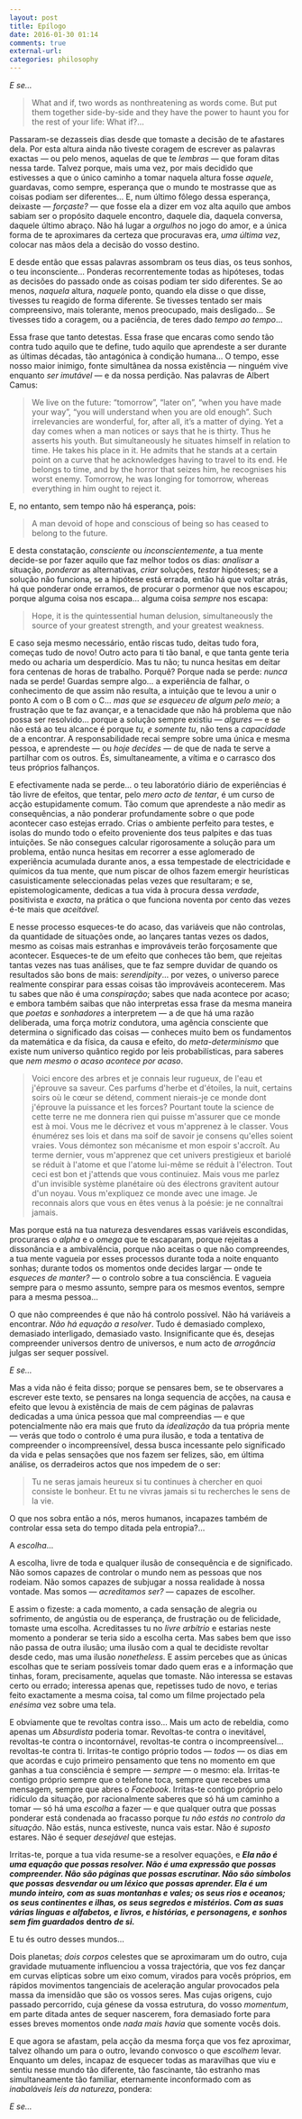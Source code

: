 ```yaml
---
layout: post
title: Epílogo
date: 2016-01-30 01:14
comments: true
external-url:
categories: philosophy
---
```


*E se…*

> What and if, two words as nonthreatening as words come. But put them together side-by-side and they have the power to haunt you for the rest of your life: What if?...

Passaram-se dezasseis dias desde que tomaste a decisão de te afastares dela. Por esta altura ainda não tiveste coragem de escrever as palavras exactas — ou pelo menos, aquelas de que te *lembras* — que foram ditas nessa tarde. Talvez porque, mais uma vez, por mais decidido que estivesses a que o único caminho a tomar naquela altura fosse *aquele*, guardavas, como sempre, esperança que o mundo te mostrasse que as coisas podiam ser diferentes… E, num último fôlego dessa esperança, deixaste — *forçaste?* — que fosse ela a dizer em voz alta aquilo que ambos sabiam ser o propósito daquele encontro, daquele dia, daquela conversa, daquele último abraço. Não há lugar a *orgulhos* no jogo do amor, e a única forma de te aproximares da certeza que procuravas era, *uma última vez*, colocar nas mãos dela a decisão do vosso destino.

E desde então que essas palavras assombram os teus dias, os teus sonhos, o teu inconsciente… Ponderas recorrentemente todas as hipóteses, todas as decisões do passado onde as coisas podiam ter sido diferentes. Se ao menos, *naquela* altura, *naquele* ponto, quando ela disse o que disse, tivesses tu reagido de forma diferente. Se tivesses tentado ser mais compreensivo, mais tolerante, menos preocupado, mais desligado… Se tivesses tido a coragem, ou a paciência, de teres dado *tempo ao tempo*…

Essa frase que tanto detestas. Essa frase que encaras como sendo tão contra tudo aquilo que te define, tudo aquilo que aprendeste a ser durante as últimas décadas, tão antagónica à condição humana… O tempo, esse nosso maior inimigo, fonte simultânea da nossa existência — ninguém vive enquanto *ser imutável* — e da nossa perdição. Nas palavras de Albert Camus:

> We live on the future: “tomorrow”, “later on”, “when you have made your way”, “you will understand when you are old enough”. Such irrelevancies are wonderful, for, after all, it’s a matter of dying. Yet a day comes when a man notices or says that he is thirty. Thus he asserts his youth. But simultaneously he situates himself in relation to time. He takes his place in it. He admits that he stands at a certain point on a curve that he acknowledges having to travel to its end. He belongs to time, and by the horror that seizes him, he recognises his worst enemy. Tomorrow, he was longing for tomorrow, whereas everything in him ought to reject it.

E, no entanto, sem tempo não há esperança, pois:

>  A man devoid of hope and conscious of being so has ceased to belong to the future.

E desta constatação, *consciente* ou *inconscientemente*, a tua mente decide-se por fazer aquilo que faz melhor todos os dias: *analisar* a situação, *ponderar* as alternativas, *criar* soluções, *testar* hipóteses; se a solução não funciona, se a hipótese está errada, então há que voltar atrás, há que ponderar onde erramos, de procurar o pormenor que nos escapou; porque alguma coisa nos escapa… alguma coisa *sempre* nos escapa:

> Hope, it is the quintessential human delusion, simultaneously the source of your greatest strength, and your greatest weakness.

E caso seja mesmo necessário, então riscas tudo, deitas tudo fora, começas tudo de novo! Outro acto para ti tão banal, e que tanta gente teria medo ou acharia um desperdício. Mas tu não; tu nunca hesitas em deitar fora centenas de horas de trabalho. Porquê? Porque nada se perde: *nunca* nada se perde! Guardas sempre algo… a experiência de falhar, o conhecimento de que assim não resulta, a intuição que te levou a unir o ponto A com o B com o C... *mas que se esqueceu de algum pelo meio*; a frustração que te faz avançar, e a tenacidade que não há problema que não possa ser resolvido… porque a solução sempre existiu — *algures* — e se não está ao teu alcance é porque *tu, e somente tu*, não tens a *capacidade* de a encontrar. A responsabilidade recai sempre sobre uma única e mesma pessoa, e aprendeste — ou *hoje decides* — de que de nada te serve a partilhar com os outros. És, simultaneamente, a vítima e o carrasco dos teus próprios falhanços.

E efectivamente nada se perde… o teu laboratório diário de experiências é tão livre de efeitos, que tentar, pelo *mero acto de tentar*, é um curso de acção estupidamente comum. Tão comum que aprendeste a não medir as consequências, a não ponderar profundamente sobre o que pode acontecer caso estejas errado. Crias o ambiente perfeito para testes, e isolas do mundo todo o efeito proveniente dos teus palpites e das tuas intuições. Se não consegues calcular rigorosamente a solução para um problema, então nunca hesitas em recorrer a esse aglomerado de experiência acumulada durante anos, a essa tempestade de electricidade e químicos da tua mente, que num piscar de olhos fazem emergir heurísticas casuisticamente seleccionadas pelas vezes que resultaram; e se, epistemologicamente, dedicas a tua vida à procura dessa *verdade*, positivista e *exacta*, na prática o que funciona noventa por cento das vezes é-te mais que *aceitável*.

E nesse processo esqueces-te do acaso, das variáveis que não controlas, da quantidade de situações onde, ao lançares tantas vezes os dados, mesmo as coisas mais estranhas e improváveis terão forçosamente que acontecer. Esqueces-te de um efeito que conheces tão bem, que rejeitas tantas vezes nas tuas análises, que te faz sempre duvidar de quando os resultados são bons de mais: *serendipity*… por vezes, o universo parece realmente conspirar para essas coisas tão improváveis acontecerem. Mas tu sabes que não é uma *conspiração*; sabes que nada acontece por acaso; e embora também saibas que não interpretas essa frase da mesma maneira que *poetas* e *sonhadores* a interpretem — a de que há uma razão deliberada, uma força motriz condutora, uma agência consciente que determina o significado das coisas — conheces muito bem os fundamentos da matemática e da física, da causa e efeito, do *meta-determinismo* que existe num universo quântico regido por leis probabilísticas, para saberes que *nem mesmo o acaso acontece por acaso*.

> Voici encore des arbres et je connais leur rugueux, de l'eau et
j'éprouve sa saveur. Ces parfums d'herbe et d'étoiles, la nuit, certains
soirs où le cœur se détend, comment nierais-je ce monde dont
j'éprouve la puissance et les forces? Pourtant toute la science de
cette terre ne me donnera rien qui puisse m'assurer que ce monde est
à moi. Vous me le décrivez et vous m'apprenez à le classer. Vous énumérez
ses lois et dans ma soif de savoir je consens qu'elles soient
vraies. Vous démontez son mécanisme et mon espoir s'accroît. Au terme
dernier, vous m'apprenez que cet univers prestigieux et bariolé se
réduit à l'atome et que l'atome lui-même se réduit à l'électron. Tout
ceci est bon et j'attends que vous continuiez. Mais vous me parlez d'un
invisible système planétaire où des électrons gravitent autour d'un
noyau. Vous m'expliquez ce monde avec une image. Je reconnais alors
que vous en êtes venus à la poésie: je ne connaîtrai jamais.

Mas porque está na tua natureza desvendares essas variáveis escondidas, procurares o *alpha* e o *omega* que te escaparam, porque rejeitas a dissonância e a ambivalência, porque não aceitas o que não compreendes, a tua mente vagueia por esses processos durante toda a noite enquanto sonhas; durante todos os momentos onde decides largar — onde te *esqueces de manter?* — o controlo sobre a tua consciência. E vagueia sempre para o mesmo assunto, sempre para os mesmos eventos, sempre para a mesma pessoa…

O que não compreendes é que não há controlo possível. Não há variáveis a encontrar. *Não há equação a resolver*. Tudo é demasiado complexo, demasiado interligado, demasiado vasto. Insignificante que és, desejas compreender universos dentro de universos, e num acto de *arrogância* julgas ser sequer possível.

*E se…*

Mas a vida não é feita disso; porque se pensares bem, se te observares a escrever este texto, se pensares na longa sequencia de acções, na causa e efeito que levou à existência de mais de cem páginas de palavras dedicadas a uma única pessoa que mal compreendias — e que potencialmente não era mais que fruto da *idealização* da tua própria mente — verás que todo o controlo é uma pura ilusão, e toda a tentativa de compreender o incompreensível, dessa busca incessante pelo significado da vida e pelas sensações que nos fazem ser felizes, são, em última análise, os derradeiros actos que nos impedem de o ser:

> Tu ne seras jamais heureux si tu continues à chercher en quoi consiste le bonheur. Et tu ne vivras jamais si tu recherches le sens de la vie.

O que nos sobra então a nós, meros humanos, incapazes também de controlar essa seta do tempo ditada pela entropia?…

A *escolha*…

A escolha, livre de toda e qualquer ilusão de consequência e de significado. Não somos capazes de controlar o mundo nem as pessoas que nos rodeiam. Não somos capazes de subjugar a nossa realidade à nossa vontade. Mas somos — *acreditamos ser?* — capazes de escolher.

E assim o fizeste: a cada momento, a cada sensação de alegria ou sofrimento, de angústia ou de esperança, de frustração ou de felicidade, tomaste uma escolha. Acreditasses tu no *livre arbítrio* e estarias neste momento a ponderar se teria sido a escolha certa. Mas sabes bem que isso não passa de outra ilusão; uma ilusão com a qual te decidiste revoltar desde cedo, mas uma ilusão *nonetheless*. E assim percebes que as únicas escolhas que te seriam possíveis tomar dado quem eras e a informação que tinhas, foram, precisamente, aquelas que tomaste. Não interessa se estavas certo ou errado; interessa apenas que, repetisses tudo de novo, e terias feito exactamente a mesma coisa, tal como um filme projectado pela *enésima* vez sobre uma tela.

E obviamente que te revoltas contra isso… Mais um acto de rebeldia, como apenas um *Absurdista* poderia tomar. Revoltas-te contra o inevitável, revoltas-te contra o incontornável, revoltas-te contra o incompreensível… revoltas-te contra ti. Irritas-te contigo próprio todos — *todos* — os dias em que acordas e cujo primeiro pensamento que tens no momento em que ganhas a tua consciência é sempre — *sempre* — o mesmo: ela. Irritas-te contigo próprio sempre que o telefone toca, sempre que recebes uma mensagem, sempre que abres o *Facebook*. Irritas-te contigo próprio pelo ridículo da situação, por racionalmente saberes que só há um caminho a tomar — só há uma *escolha* a fazer — e que qualquer outra que possas ponderar está condenada ao fracasso porque *tu não estás no controlo da situação*. Não estás, nunca estiveste, nunca vais estar. Não é *suposto* estares. Não é sequer *desejável* que estejas.

Irritas-te, porque a tua vida resume-se a resolver equações, e ***Ela não é uma equação que possas resolver. Não é uma expressão que possas compreender. Não são páginas que possas escrutinar. Não são símbolos que possas desvendar ou um léxico que possas aprender. Ela é um mundo inteiro, com as suas montanhas e vales; os seus rios e oceanos; os seus continentes e ilhas, os seus segredos e mistérios. Com as suas várias línguas e alfabetos, e livros, e histórias, e personagens, e sonhos sem fim guardados*** **dentro** ***de si.***

E tu és outro desses mundos…

Dois planetas; *dois corpos* celestes que se aproximaram um do outro, cuja gravidade mutuamente influenciou a vossa trajectória, que vos fez dançar em curvas elípticas sobre um eixo comum, virados para vocês próprios, em rápidos movimentos tangenciais de aceleração angular provocados pela massa da imensidão que são os vossos seres. Mas cujas origens, cujo passado percorrido, cuja génese da vossa estrutura, do vosso *momentum*, em parte ditada antes de sequer nascerem, fora demasiado forte para esses breves momentos onde *nada mais havia* que somente vocês dois.

E que agora se afastam, pela acção da mesma força que vos fez aproximar, talvez olhando um para o outro, levando convosco o que *escolhem* levar. Enquanto um deles, incapaz de esquecer todas as maravilhas que viu e sentiu nesse mundo tão diferente, tão fascinante, tão estranho mas simultaneamente tão familiar, eternamente inconformado com as *inabaláveis leis da natureza*, pondera:

*E se…*
